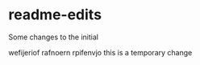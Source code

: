 # readme-edits
Some changes to the initial


wefijeriof
rafnoern
rpifenvjo
this is a temporary change
